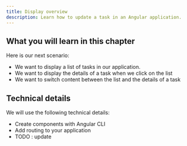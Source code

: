 ```yaml
---
title: Display overview
description: Learn how to update a task in an Angular application.
---
```


## What you will learn in this chapter

Here is our next scenario:

- We want to display a list of tasks in our application.
- We want to display the details of a task when we click on the list
- We want to switch content between the list and the details of a task

## Technical details

We will use the following technical details:

- Create components with Angular CLI
- Add routing to your application
- TODO : update



